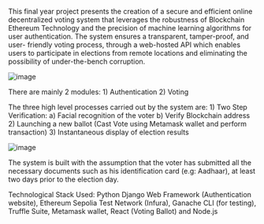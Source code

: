 This final year project presents the creation of a secure and efficient online decentralized voting system that leverages the robustness of Blockchain Ethereum Technology and the precision of machine learning algorithms for user authentication. The system ensures a transparent, tamper-proof, and user- friendly voting process, through a web-hosted API which enables users to participate in elections from remote locations and eliminating the possibility of under-the-bench corruption.

![image](https://github.com/user-attachments/assets/30632dd7-55e0-474c-8c12-b103bdfc324a)


There are mainly 2 modules:
    1) Authentication
    2) Voting


The three high level processes carried out by the system are:
    1) Two Step Verification:
        a) Facial recognition of the voter
        b) Verify Blockchain address
    2) Launching a new ballot (Cast Vote using Metamask wallet and perform transaction)
    3) Instantaneous display of election results

    
   ![image](https://github.com/user-attachments/assets/71eef31b-cf1d-42c6-af08-678d79347ae7)

The system is built with the assumption that the voter has submitted all the necessary documents such as his identification card (e.g: Aadhaar), at least two days prior to the election day.

Technological Stack Used:
  Python Django Web Framework (Authentication website), 
  Ethereum Sepolia Test Network (Infura), 
  Ganache CLI (for testing), 
  Truffle Suite, 
  Metamask wallet, 
  React (Voting Ballot) and Node.js






